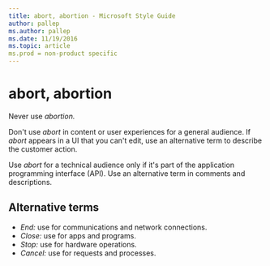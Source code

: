 ```yaml
---
title: abort, abortion - Microsoft Style Guide
author: pallep
ms.author: pallep
ms.date: 11/19/2016
ms.topic: article
ms.prod = non-product specific
---
```


# abort, abortion

Never use *abortion.* 

Don't use *abort* in content or user experiences for a general audience. If *abort* appears in a UI that you can't edit, use an alternative term to describe the customer action.

Use *abort* for
a technical audience only if it's part of the application
programming interface (API). Use an alternative term
in comments and descriptions.

## **Alternative terms**

  - *End:* use for communications and network connections.
  - *Close:* use for apps and programs.
  - *Stop:* use for hardware operations.
  - *Cancel:* use for requests and processes. 
